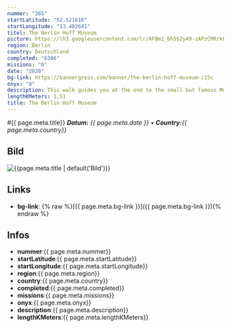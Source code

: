 ```yaml
---
nummer: "265"
startLatitude: "52.521616"
startLongitude: "13.402641"
titel: The Berlin Hoff Museum
picture: https://lh3.googleusercontent.com/lr/AFBm1_bh5S2y49-zAPzCMRrkF6-y7SlIWVTivkk3uKHjsouj6z2SW1viOFgwPU6AjKtKIMP6Txtl2MI7n0N93SpdT4h22okLmdpj8wRwHIlz-KCdCO5OKDcJe8G9bTAIerA47vxI9M3z2mGLMQIy_gCUGi3U2XYx9SJSB1g93gW_o7Lw2erRvyH6qMUGK0VA-v8D6mKqsx0Uip0uRSRXfBuRfPKRy8vRqzZAzI-qNbDro3sY7R45OrVwbgQE2BNOtSbi7eIwyQszfy7ghFhOfuI2Ml7ZuzFbRGiJ1_Wi04KT_d4Jtdmq6-OTgGlcbPDc_pwRZxHxvR8x-wes7DMy-TXFi2VCL8rdROutrWMgxRPKsToKpDshbR_v1IB1gp28MyVcEjSC6B5FBhLrBtfLvkBOAFAcGC3yALJii6xfgEoOulrZ9l4eozoKsH0qBhfQWmrpmzNbe4l00UHxOasjqgnDObntn-jT_99adpAHvHILG6H77kJS-l0DUXe04_QHJWUiOx7NY-N2WYnJpQ7gng4ZYFZJGL7IHXeKltQ2DSZMJndgB0SAnujwlmwqXjQWLUoeQj3bhhJ_MGNyg112m_kApsipiyorq8rQTXzFMgo65s1tyLNfWtIRRUIfYhOygq-cjRsqzbm1Lo-fBNUOyxvJqqYPNsx_9fhGpzCmWroQebcL0K_YkcSyAUiwE3FyC6_4QGChmZ5lHHQsUoAJPjKJDducwsUPq16FZ9MfWl3NFFt_pLClCCUQdynjdQzx5Sq9TTG5b9aPQKBIBV2944lJXDmyLFfcbuvHV5gwKW-8ruPurYw2UGzxDzQ9WRXZZ-ctWLb4-sWkQ7B0jfrjk95fzCxG3ZyPyhc
region: Berlin
country: Deutschland
completed: "6306"
missions: "6"
date: "2020"
bg-link: https://bannergress.com/banner/the-berlin-hoff-museum-c15c
onyx: "0"
description: This walk guides you at the end to the small but famous Museum of the Hoff. Its located in Mitte close to Rosenthaler Platz.
lengthKMeters: 1,51
title: The Berlin Hoff Museum
---
```


#{{ page.meta.title}}
_**Datum:** {{ page.meta.date }} • **Country:**{{ page.meta.country}}_

## Bild
![{{page.meta.title | default('Bild')}}]({{page.meta.picture}})

## Links
- **bg-link**: {% raw %}[{{ page.meta.bg-link }}]({{ page.meta.bg-link }}){% endraw %}

## Infos
- **nummer**:{{ page.meta.nummer}}
- **startLatitude**:{{ page.meta.startLatitude}}
- **startLongitude**:{{ page.meta.startLongitude}}
- **region**:{{ page.meta.region}}
- **country**:{{ page.meta.country}}
- **completed**:{{ page.meta.completed}}
- **missions**:{{ page.meta.missions}}
- **onyx**:{{ page.meta.onyx}}
- **description**:{{ page.meta.description}}
- **lengthKMeters**:{{ page.meta.lengthKMeters}}

